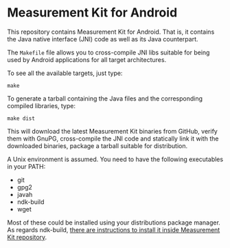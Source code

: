 # Measurement Kit for Android

This repository contains Measurement Kit for Android. That is, it contains
the Java native interface (JNI) code as well as its Java counterpart.

The `Makefile` file allows you to cross-compile JNI libs suitable for being
used by Android applications for all target architectures.

To see all the available targets, just type:

```
make
```

To generate a tarball containing the Java files and the corresponding
compiled libraries, type:

```
make dist
```

This will download the latest Measurement Kit binaries from GitHub, verify
them with GnuPG, cross-compile the JNI code and statically link it with the
downloaded binaries, package a tarball suitable for distribution.

A Unix environment is assumed. You need to have the following executables
in your PATH:

- git
- gpg2
- javah
- ndk-build
- wget

Most of these could be installed using your distributions package
manager. As regards ndk-build, [there are instructions to install it inside
Measurement Kit repository](https://github.com/measurement-kit/measurement-kit/tree/master/mobile/android#installing-the-ndk).

